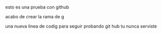 esto es una prueba con github

acabo de crear la rama de
g

una nueva linea de codig para seguir probando git hub
tu nunca serviste